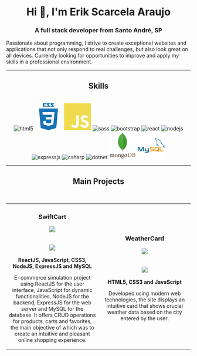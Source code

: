 <h1 align="center">Hi 👋, I'm Erik Scarcela Araujo</h1>
<h3 align="center">A full stack developer from Santo André, SP</h3>

Passionate about programming, I strive to create exceptional websites and applications that not only respond to real challenges, but also look great on all devices.
Currently looking for opportunities to improve and apply my skills in a professional environment.

<hr>

<h2 align="center">Skills</h2>
<br>
<div align="center">
  <img src="https://icongr.am/devicon/html5-original-wordmark.svg?size=128&color=currentColor" alt="html5" width="75" height="75"/> 
  <img src="https://raw.githubusercontent.com/devicons/devicon/1119b9f84c0290e0f0b38982099a2bd027a48bf1/icons/css3/css3-plain-wordmark.svg" alt="css3" width="75" height="75"/>
  <img src="https://raw.githubusercontent.com/devicons/devicon/1119b9f84c0290e0f0b38982099a2bd027a48bf1/icons/javascript/javascript-plain.svg" alt="javascript" width="75" height="75"/>
  <img src="https://cdn.jsdelivr.net/gh/devicons/devicon@latest/icons/sass/sass-original.svg" alt="sass" width="75" height="75"  />
  <img src="https://cdn.jsdelivr.net/gh/devicons/devicon@latest/icons/bootstrap/bootstrap-original-wordmark.svg" alt="bootstrap" width="75" height="75" />
  <img src="https://cdn.jsdelivr.net/gh/devicons/devicon@latest/icons/react/react-original-wordmark.svg" alt="react" width="75" height="75" />
  <img src="https://icongr.am/devicon/nodejs-original.svg?size=128&color=currentColor" alt="nodejs" width="75" height="75" />
  <img src="https://cdn.jsdelivr.net/gh/devicons/devicon@latest/icons/express/express-original.svg" alt="expressjs" width="75" height="75" />
  <img src="https://icongr.am/devicon/csharp-original.svg?size=128&color=currentColor" alt="csharp" width="75" height="75" />
  <img src="https://cdn.jsdelivr.net/gh/devicons/devicon@latest/icons/dotnetcore/dotnetcore-original.svg" alt="dotnet" width="75" height="75" />
  <img src="https://raw.githubusercontent.com/devicons/devicon/master/icons/mongodb/mongodb-original-wordmark.svg" alt="mongodb" width="75" height="75"/> 
  <img src="https://raw.githubusercontent.com/devicons/devicon/master/icons/mysql/mysql-original-wordmark.svg" alt="mysql" width="75" height="75"/> 
</div>

<hr>

<h2 align="center">Main Projects</h2>
<br>

<div align="center">
  <table>
	  <tr>
    <td width="50%">
    <h3 align="center">SwiftCart</h3>
      <div align="center">
        <a href="https://weather-card-app-silk.vercel.app/" target="_blank">
          <img src="https://live.staticflickr.com/65535/53833277034_6c36d81c07_h.jpg" height="100%"/>
        </a>
        <br>
        <br>
        <p>
						<a href="https://github.com/erikscar/swift-cart" target="_blank">
							<img src="https://img.shields.io/badge/Repo-lightgrey?style=for-the-badge&logo=github"/>
						</a>  
			  </p>
        <p><strong>ReactJS, JavaScript, CSS3, NodeJS, ExpressJS and MySQL</strong></p>
        <p>
          E-commerce simulation project using ReactJS for the user interface, JavaScript for dynamic functionalities, NodeJS for the backend, ExpressJS for the web server and MySQL for the database. It offers CRUD operations for products, carts and favorites, the main objective of which was to create an intuitive and pleasant online shopping experience.
        </p>
      </div>
    </td>
	     <td width="50%">
    <h3 align="center">WeatherCard</h3>
      <div align="center">
          <img src="https://live.staticflickr.com/65535/53832053417_f312820db6_h.jpg" height="100%"/>
        <br>
        <br>
        <p>
						<a href="https://github.com/erikscar/weather-card-app" target="_blank">
							<img src="https://img.shields.io/badge/Repo-lightgrey?style=for-the-badge&logo=github"/>
						</a>  
			  </p>
        <p><strong>HTML5, CSS3 and JavaScript</strong></p>
        <p>
          Developed using modern web technologies, the site displays an intuitive card that shows crucial weather data based on the city entered by the user.
      </div>
    </td>
		  </tr>
  </table>
</div>
